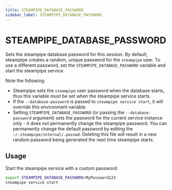 ```yaml
---
title: STEAMPIPE_DATABASE_PASSWORD
sidebar_label: STEAMPIPE_DATABASE_PASSWORD
---
```



# STEAMPIPE_DATABASE_PASSWORD

Sets the steampipe database password for this session.  By default, steampipe creates a random, unique password for the `steampipe` user.  To use a different password, set the `STEAMPIPE_DATABASE_PASSWORD` variable and start the steampipe service.

Note the following:
- Steampipe sets the `steampipe` user password when the database starts, thus this variable must be set when the steampipe service starts.
- If the `--database-password` is passed to `steampipe service start`, it will override this environment variable.
- Setting `STEAMPIPE_DATABASE_PASSWORD` (or passing the `--database-password` argument) sets the password for the current service instance only - it does not permanently change the steampipe password.  You can permanently change the default password by editing the `~/.steampipe/internal/.passwd`.  Deleting this file will result in a new random password being generated the next time steampipe starts.


## Usage 
Start the steampipe service with a custom password:

```bash
export STEAMPIPE_DATABASE_PASSWORD=MyPassword123
steampipe service start
```


